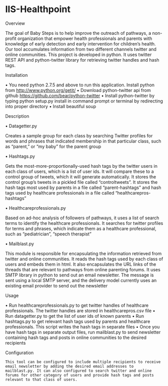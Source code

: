 IIS-Healthpoint
===============
Overview

The goal of Baby Steps is to help improve the outreach of pathways, a non-profit organization that empower health professionals and parents with knowledge of early detection and early intervention for children’s health. Our tool accumulates information from two different channels twitter and online communities. This project is developed in python. It uses twitter REST API and python-twitter library for retrieving twitter handles and hash tags.  

Installation

•	You need python 2.7.5 and above to run this application. Install python from http://www.python.org/getit/
•	Download python-twitter api from github https://github.com/bear/python-twitter 
•	Install python-twitter by typing python setup.py install in command prompt or terminal by redirecting into proper directory
•	Install beautiful soup

Description

•	Datagetter.py 

Creates a sample group for each class by searching Twitter profiles for words and phrases that indicated membership in that particular class, such as “parent,” or “my baby” for the parent group

•	Hashtags.py 

Gets the most-more-proportionally-used hash tags by the twitter users in each class of users, which is a list of user ids. It will compare these to a control group of tweets, which it will generate automatically. It stores the control group’s tweets in a pickled file called “controltweets”. It stores the hash tags most used by parents in a file called “parent-hashtags” and hash tags used by healthcare professionals in a file called “healthcarepros-hashtags”

•	Healthcareprofessionals.py 

Based on ad-hoc analysis of followers of pathways, it uses a list of search terms to identify the healthcare professionals. It searches for twitter profiles for terms and phrases, which indicate them as a healthcare professional, such as “pediatrician”, “speech therapist”

•	Mailblast.py

This module is responsible for encapsulating the information retrieved from twitter and online communities. It reads the hash tags used by each class of users and embeds them in html. It also encapsulates the URL links of the threads that are relevant to pathways from online parenting forums. It uses SMTP library in python to send out an email newsletter. The message is sent using a local SMTP server, and the delivery model currently uses an existing email provider to send out the newsletter

Usage

•	Run healthcareprofessionals.py to get twitter handles of healthcare professionals. The twitter handles are stored in healthcarepros.csv file
•	Run datagetter.py to get the list of user ids of known parents
•	Run hashtags.py to get relevant hash tags used by parents and healthcare professionals. This script writes the hash tags in separate files
•	Once you have hash tags in separate output files, run mailblast.py to send newsletter containing hash tags and posts in online communities to the desired recipients

Configuration
	
	This tool can be configured to include multiple recipients to receive email newsletter by adding the desired email addresses to mailblast.py. It can also configured to search twitter and online forums for other category of users and provide hash tags and posts relevant to that class of users.
	
